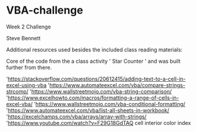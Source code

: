 # VBA-challenge
Week 2 Challenge 

Steve Bennett

Additional resources used besides the included class reading materials:

Core of the code from the a class activity ' Star Counter ' and was built further from there.

'https://stackoverflow.com/questions/20612415/adding-text-to-a-cell-in-excel-using-vba
'https://www.automateexcel.com/vba/compare-strings-strcomp/
'https://www.wallstreetmojo.com/vba-string-comparison/
'https://www.excelhowto.com/macros/formatting-a-range-of-cells-in-excel-vba/
'https://www.wallstreetmojo.com/vba-conditional-formatting/
'https://www.automateexcel.com/vba/list-all-sheets-in-workbook/
'https://excelchamps.com/vba/arrays/array-with-strings/
'https://www.youtube.com/watch?v=F29G18GdTAQ cell interior color index

